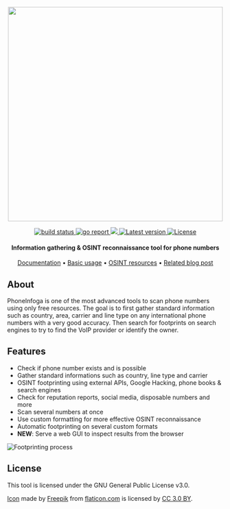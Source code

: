 <p align="center">
  <img src="https://i.imgur.com/LtUGnF3.png" width=500 />
</p>

<div align="center">
  <a href="https://github.com/sundowndev/PhoneInfoga-next/actions">
    <img src="https://img.shields.io/endpoint.svg?url=https://actions-badge.atrox.dev/sundowndev/PhoneInfoga-next/badge?ref=master&style=flat-square" alt="build status" />
  </a>
  <a href="https://goreportcard.com/report/github.com/sundowndev/phoneinfoga-next">
    <img src="https://goreportcard.com/badge/github.com/sundowndev/phoneinfoga-next" alt="go report" />
  </a>
  <a href="https://codeclimate.com/github/sundowndev/PhoneInfoga-next/maintainability">
    <img src="https://api.codeclimate.com/v1/badges/3259feb1c68df1cd4f71/maintainability" />
  </a>
  <a href="https://github.com/sundowndev/PhoneInfoga-next/releases">
    <img src="https://img.shields.io/github/release/SundownDEV/PhoneInfoga-next.svg?style=flat-square" alt="Latest version" />
  </a>
  <a href="https://github.com/sundowndev/PhoneInfoga-next/blob/master/LICENSE">
    <img src="https://img.shields.io/github/license/sundowndev/PhoneInfoga-next.svg?style=flat-square" alt="License" />
  </a>
</div>

<h4 align="center">Information gathering & OSINT reconnaissance tool for phone numbers</h4>

<p align="center">
  <a href="https://sundowndev.github.io/PhoneInfoga/">Documentation</a> •
  <a href="https://sundowndev.github.io/PhoneInfoga/usage/">Basic usage</a> •
  <a href="https://sundowndev.github.io/PhoneInfoga/resources/">OSINT resources</a> •
  <a href="https://medium.com/@SundownDEV/phone-number-scanning-osint-recon-tool-6ad8f0cac27b">Related blog post</a>
</p>

## About

PhoneInfoga is one of the most advanced tools to scan phone numbers using only free resources. The goal is to first gather standard information such as country, area, carrier and line type on any international phone numbers with a very good accuracy. Then search for footprints on search engines to try to find the VoIP provider or identify the owner.

## Features

- Check if phone number exists and is possible
- Gather standard informations such as country, line type and carrier
- OSINT footprinting using external APIs, Google Hacking, phone books & search engines
- Check for reputation reports, social media, disposable numbers and more
- Scan several numbers at once
- Use custom formatting for more effective OSINT reconnaissance
- Automatic footprinting on several custom formats
- **NEW**: Serve a web GUI to inspect results from the browser

![Footprinting process](https://i.imgur.com/qCkgzz8.png)

## License

This tool is licensed under the GNU General Public License v3.0.

[Icon](https://www.flaticon.com/free-icon/fingerprint-search-symbol-of-secret-service-investigation_48838) made by <a href="https://www.freepik.com/" title="Freepik">Freepik</a> from <a href="https://www.flaticon.com/" title="Flaticon">flaticon.com</a> is licensed by <a href="http://creativecommons.org/licenses/by/3.0/" title="Creative Commons BY 3.0" target="_blank">CC 3.0 BY</a>.
